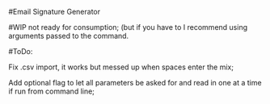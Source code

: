 #Email Signature Generator

#WIP not ready for consumption;
(but if you have to I recommend using arguments passed to the command.

#ToDo:

Fix .csv import, it works but messed up when spaces enter the mix;

Add optional flag to let all parameters be asked for and read in one at a time if run from command line;
